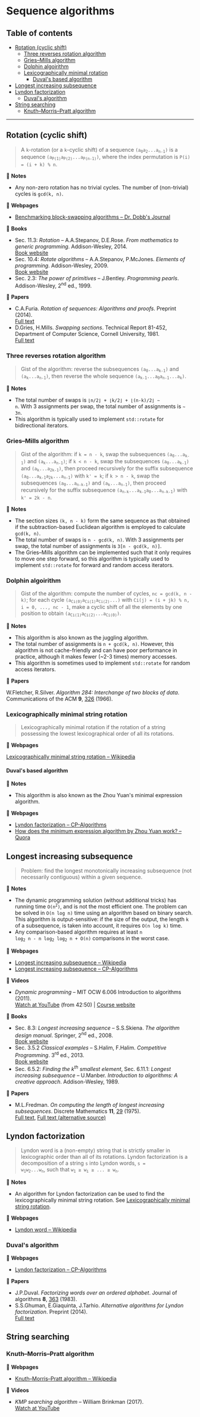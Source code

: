# Sequence algorithms

## Table of contents

* [Rotation (cyclic shift)](#rotation-cyclic-shift)
	* [Three reverses rotation algorithm](#three-reverses-rotation-algorithm)
	* [Gries&ndash;Mills algorithm](#gries-mills-algorithm)
	* [Dolphin algoirithm](#dolphin-algoirithm)
	* [Lexicographically minimal rotation](#lexicographically-minimal-string-rotation)
		* [Duval's based algorithm](#duvals-based-algorithm)
* [Longest increasing subsequence](#longest-increasing-subsequence)
* [Lyndon factorization](#lyndon-factorization)
	* [Duval's algorithm](#duvals-algorithm)
* [String searching](#string-searching)
	* [Knuth&ndash;Morris&ndash;Pratt algorithm](#knuthmorrispratt-algorithm)

---

## Rotation (cyclic shift)

> A `k`-rotation (or a `k`-cyclic shift) of a sequence <code>(a<sub>0</sub>a<sub>2</sub>...a<sub>n-1</sub>)</code> is a sequence <code>(a<sub>P(1)</sub>a<sub>P(2)</sub>...a<sub>P(n-1)</sub>)</code>, where the index permutation is `P(i) = (i + k) % n`.

:memo: **Notes**

* Any non-zero rotation has no trivial cycles. The number of (non-trivial) cycles is `gcd(k, n)`.

:link: **Webpages**

* [Benchmarking block-swapping algorithms &ndash; Dr. Dobb's Journal](http://www.drdobbs.com/parallel/benchmarking-block-swapping-algorithms/232900395)

:book: **Books**

* Sec. 11.3: *Rotation* &ndash; A.A.Stepanov, D.E.Rose. *From mathematics to generic programming*. Addison-Wesley, 2014.\
[Book website](http://www.fm2gp.com/)
* Sec. 10.4: *Rotate algorithms* &ndash; A.A.Stepanov, P.McJones. *Elements of programming*. Addison-Wesley, 2009.\
[Book website](http://elementsofprogramming.com/)
* Sec. 2.3: *The power of primitives* &ndash; J.Bentley. *Programming pearls*. Addison-Wesley, 2<sup>nd</sup> ed., 1999.

:page_facing_up: **Papers**

* C.A.Furia. *Rotation of sequences: Algorithms and proofs*. Preprint (2014).\
[Full text](https://arxiv.org/abs/1406.5453)
* D.Gries, H.Mills. *Swapping sections*. Technical Report 81-452, Department of Computer Science, Cornell University, 1981.\
[Full text](https://hdl.handle.net/1813/6292)

### Three reverses rotation algorithm

> Gist of the algorithm: reverse the subsequences <code>(a<sub>0</sub>...a<sub>k-1</sub>)</code> and <code>(a<sub>k</sub>...a<sub>n-1</sub>)</code>, then reverse the whole sequence <code>(a<sub>k-1</sub>...a<sub>0</sub>a<sub>n-1</sub>...a<sub>k</sub>)</code>.

:memo: **Notes**

* The total number of swaps is <code>&lfloor;n/2&rfloor; + &lfloor;k/2&rfloor; + &lfloor;(n-k)/2&rfloor; &sim; n</code>. With 3 assignments per swap, the total number of assignments is <code>&sim; 3n</code>.
* This algorithm is typically used to implement `std::rotate` for bidirectional iterators.

### Gries&ndash;Mills algorithm

> Gist of the algorithm: if `k = n - k`, swap the subsequences <code>(a<sub>0</sub>...a<sub>k-1</sub>)</code> and <code>(a<sub>k</sub>...a<sub>n-1</sub>)</code>; if `k < n - k`, swap the subsequences <code>(a<sub>0</sub>...a<sub>k-1</sub>)</code> and <code>(a<sub>k</sub>...a<sub>2k-1</sub>)</code>, then proceed recursively for the suffix subsequence <code>(a<sub>0</sub>...a<sub>k-1</sub>a<sub>2k</sub>...a<sub>n-1</sub>)</code> with `k' = k`; if `k > n - k`, swap the subsequences <code>(a<sub>0</sub>...a<sub>n-k-1</sub>)</code> and <code>(a<sub>k</sub>...a<sub>n-1</sub>)</code>, then proceed recursively for the suffix subsequence <code>(a<sub>n-k</sub>...a<sub>k-1</sub>a<sub>0</sub>...a<sub>n-k-1</sub>)</code> with `k' = 2k - n`.

:memo: **Notes**

* The section sizes `(k, n - k)` form the same sequence as that obtained if the subtraction-based Euclidean algorithm is employed to calculate `gcd(k, n)`.
* The total number of swaps is `n - gcd(k, n)`. With 3 assignments per swap, the total number of assignments is `3[n - gcd(k, n)]`.
* The Gries&ndash;Mills algorithm can be implemented such that it only requires to move one step forward, so this algorithm is typically used to implement `std::rotate` for forward and random access iterators.

### Dolphin algoirithm

> Gist of the algorithm: compute the number of cycles, `nc = gcd(k, n - k)`; for each cycle <code>(a<sub>Ci(0)</sub>a<sub>Ci(1)</sub>a<sub>Ci(2)</sub>...)</code> with `Ci(j) = (i + jk) % n, i = 0, ..., nc - 1`, make a cyclic shift of all the elements by one position to obtain <code>(a<sub>Ci(1)</sub>a<sub>Ci(2)</sub>...a<sub>Ci(0)</sub>)</code>.

:memo: **Notes**

* This algorithm is also known as the juggling algorithm.
* The total number of assignments is `n + gcd(k, n)`. However, this algorithm is not cache-friendly and can have poor performance in practice, although it makes fewer (~2-3 times) memory accesses.
* This algorithm is sometimes used to implement `std::rotate` for random access iterators.

:page_facing_up: **Papers**

W.Fletcher, R.Silver. *Algorithm 284: Interchange of two blocks of data*. Communications of the ACM **9**, [326](https://dx.doi.org/10.1145/355592.365609) (1966).

### Lexicographically minimal string rotation

> Lexicographically minimal rotation if the rotation of a string possessing the lowest lexicographical order of all its rotations.

:link: **Webpages**

[Lexicographically minimal string rotation &ndash; Wikipedia](https://en.wikipedia.org/wiki/Lexicographically_minimal_string_rotation)

#### Duval's based algorithm

:memo: **Notes**

* This algorithm is also known as the Zhou Yuan's minimal expression algorithm.

:link: **Webpages**

* [Lyndon factorization &ndash; CP-Algorithms](https://cp-algorithms.com/string/lyndon_factorization.html)
* [How does the minimum expression algorithm by Zhou Yuan work? &ndash; Quora](https://www.quora.com/How-does-the-minimum-expression-algorithm-by-Zhou-Yuan-work)

## Longest increasing subsequence

> Problem: find the longest monotonically increasing subsequence (not necessarily contiguous) within a given sequence.

:memo: **Notes**

* The dynamic programming solution (without additional tricks) has running time <code>O(n<sup>2</sup>)</code>, and is not the most efficient one. The problem can be solved in `O(n log n)` time using an algorithm based on binary search. This algorithm is output-sensitive: if the size of the output, the length `k` of a subsequence, is taken into account, it requires `O(n log k)` time.
* Any comparison-based algorithm requires at least <code>n log<sub>2</sub> n - n log<sub>2</sub> log<sub>2</sub> n + O(n)</code> comparisons in the worst case.

:link: **Webpages**

* [Longest increasing subsequence &ndash; Wikipedia](https://en.wikipedia.org/wiki/Longest_increasing_subsequence)
* [Longest increasing subsequence &ndash; CP-Algorithms](https://cp-algorithms.com/sequences/longest_increasing_subsequence.html)

:movie_camera: **Videos**

* *Dynamic programming* &ndash; MIT OCW 6.006 Introduction to algorithms (2011).\
[Watch at YouTube](https://www.youtube.com/watch?v=1ivFSH0ijOM&t=2570) (from 42:50) |
[Course website](https://ocw.mit.edu/courses/electrical-engineering-and-computer-science/6-006-introduction-to-algorithms-fall-2011/index.htm)

:book: **Books**

* Sec. 8.3: *Longest increasing sequence* &ndash; S.S.Skiena. *The algorithm design manual*. Springer, 2<sup>nd</sup> ed., 2008.\
[Book website](http://www.algorist.com/)
* Sec. 3.5.2 *Classical examples* &ndash; S.Halim, F.Halim. *Competitive Programming*. 3<sup>rd</sup> ed., 2013.\
[Book website](https://cpbook.net/)
* Sec. 6.5.2: *Finding the k<sup>th</sup> smallest element*, Sec. 6.11.1: *Longest increasing subsequence* &ndash; U.Manber. *Introduction to algorithms: A creative approach*. Addison-Wesley, 1989.

:page_facing_up: **Papers**

* M.L.Fredman. *On computing the length of longest increasing subsequences*. Discrete Mathematics **11**, [29](https://dx.doi.org/10.1016/0012-365X(75)90103-X) (1975).\
[Full text](https://dx.doi.org/10.1016/0012-365X(75)90103-X),
[Full text (alternative source)](https://core.ac.uk/download/pdf/82290717.pdf)

<!--### Counting the number of longest increasing subsequences-->

## Lyndon factorization

> Lyndon word is a (non-empty) string that is strictly smaller in lexicographic order than all of its rotations. Lyndon factorization is a decomposition of a string `s` into Lyndon words, <code>s = w<sub>1</sub>w<sub>2</sub>...w<sub>n</sub></code>, such that <code>w<sub>1</sub> &ge; w<sub>i</sub> &ge; ... &ge; w<sub>n</sub></code>.

:memo: **Notes**

* An algorithm for Lyndon factorization can be used to find the lexicographically minimal string rotation. See [Lexicographically minimal string rotation](#lexicographically-minimal-string-rotation).

:link: **Webpages**

* [Lyndon word &ndash; Wikipedia](https://en.wikipedia.org/wiki/Lyndon_word)

### Duval's algorithm

:link: **Webpages**

* [Lyndon factorization &ndash; CP-Algorithms](https://cp-algorithms.com/string/lyndon_factorization.html)

:page_facing_up: **Papers**

* J.P.Duval. *Factorizing words over an ordered alphabet*. Journal of algorithms **8**, [363](https://dx.doi.org/10.1016/0196-6774(83)90017-2) (1983).
* S.S.Ghuman, E.Giaquinta, J.Tarhio. *Alternative algorithms for Lyndon factorization*. Preprint (2014).\
[Full text](https://arxiv.org/abs/1405.4892)

## String searching

### Knuth&ndash;Morris&ndash;Pratt algorithm

:link: **Webpages**

* [Knuth&ndash;Morris&ndash;Pratt algorithm &ndash; Wikipedia](https://en.wikipedia.org/wiki/Knuth%E2%80%93Morris%E2%80%93Pratt_algorithm)

:movie_camera: **Videos**

* *KMP searching algorithm* &ndash; William Brinkman (2017).\
[Watch at YouTube](https://www.youtube.com/watch?v=y2b94AxPlF8)
